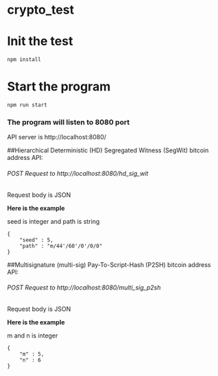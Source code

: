 # crypto_test

# **Init the test**

    npm install

# **Start the program**

    npm run start

### The program will listen to 8080 port

API server is http://localhost:8080/

##Hierarchical Deterministic (HD) Segregated Witness (SegWit) bitcoin address API:

###### POST Request to http://localhost:8080/hd_sig_wit
Request body is JSON

**Here is the example**

seed is integer and path is string

    { 
        "seed" : 5, 
        "path" : "m/44'/60'/0'/0/0" 
    }


##Multisignature (multi-sig) Pay-To-Script-Hash (P2SH) bitcoin address API:
###### POST Request to http://localhost:8080/multi_sig_p2sh
Request body is JSON

**Here is the example**
 
m and n is integer

    { 
        "m" : 5, 
        "n" : 6
    }
